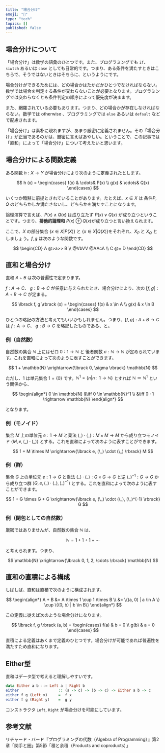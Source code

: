 ```yaml
---
title: "場合分け"
emoji: "🐡"
type: "tech"
topics: []
published: false
---
```


## 場合分けについて
「場合分け」は数学の語彙のひとつです。また、プログラミングでも `if`、``siwtch`` あるいは ``case`` としても日常的です。つまり、ある条件を満たすときはこちらで、そうではないときはそちらに、というようにです。

場合分けができるためには、どの場合かはたかだかひとつでなければならない。数学では場合を判定する条件が交わらないことが必要となります。プログラミングでは交わらなくとも条件判定の順序によって優先度が決まます。

また、網羅されている必要もあります。つまり、どの場合かが存在しなければならない。数学では $\text{otherwise}$ 、プログラミングでは ``else`` あるいは ``default`` などで配慮されます。

「場合分け」は素朴に現れますが、あまり厳密に定義されません。その「場合分け」が正当であるのかは、厳密に言えばあやしい。ということで、この記事では「直和」によって「場合分け」について考えたいと思います。

## 場合分けによる関数定義

ある関数 $h : X \rightarrow Y$ が場合分けにより次のように定義されたとします。

$$
h (x) = 
\begin{cases}
   f(x) & \cdots& P(x) \\
   g(x) & \cdots& Q(x)
\end{cases}
$$

いくつか暗黙に前提とされていることがあります。たとえば、$x \in X$ は 条件$P, Q$ のどちらかしか満たさないし、どちらかを満たすことになります。

論理演算で言えば、$P(x) \land Q(x)$ は成り立たず $P(x) \lor Q(x)$ が成り立つということです。つまり、**排他的論理和** $P(x) \oplus Q(x)$が成り立つと言い換えられます。

ここで、$X$ の部分集合 $\{x \in X | P(X)\}$ と $\{x \in X | Q(X)\}$をそれぞれ、$X_P$ と $X_Q$ としましょう。$f, g$ は次のような関数です。

$$
\begin{CD}
   A @>a>> B \\
@VbVV @AAcA \\
   C @= D
\end{CD}
$$

## 直和と場合分け

直和 $A + B$ は次の普遍性で定まります。

$f : A \rightarrow C$、 $g : B \rightarrow C$ が任意に与えられたとき、場合分けにより、次の $\lbrack f, g \rbrack: A + B \rightarrow C$ が定まる。

$$
\lbrack f, g \rbrack (x) = 
\begin{cases}
   f(x) & x \in A \\
   g(x) & x \in B
\end{cases}
$$

ひとつの略記の方法と考えてもいいかもしれません。つまり、$\lbrack f, g \rbrack: A + B \rightarrow C$ は $f : A \rightarrow C$、 $g : B \rightarrow C$ を略記したものである、と。

### 例（自然数）
自然数の集合 $\mathbb{N}$ 上にはゼロ $0 : 1 \rightarrow \mathbb{N}$ と 後者関数 $\sigma : \mathbb{N} \rightarrow \mathbb{N}$ が定められています。これを直和によって次のように表すことができます。

$$
1 + \mathbb{N} \xrightarrow{\lbrack 0, \sigma \rbrack} \mathbb{N}
$$

ただし、$1$ は単元集合 $1 = \{0\}$ です。$\mathbb{N}^1 = \{n | n: 1 \rightarrow \mathbb{N} \}$ とすれば $\mathbb{N} \simeq \mathbb{N}^1$ という関係から、

$$
\begin{align*}
0 \in \mathbb{N} &\iff 0 \in \mathbb{N}^1 \\
                 &\iff 0 : 1 \rightarrow \mathbb{N}
\end{align*}
$$

となります。

### 例（モノイド）
集合 $M$ 上の単位元 $e : 1 \rightarrow M$ と乗法 $(\_) \cdot (\_) : M \times M \rightarrow M$ から成り立つモノイド $\langle M , e, (\_) \cdot (\_) \rangle$ とする。これを直和によって次のように表すことができます。

$$
1 + M \times M \xrightarrow{\lbrack e, (\_) \cdot (\_) \rbrack} M
$$

### 例（群）
集合 $G$ 上の単位元 $e : 1 \rightarrow G$ と乗法 $(\_) \cdot (\_) : G \times G \rightarrow G$ と逆 $(\_)^{-1} : G \rightarrow G$ から成り立つ群 $\langle G , e, (\_) \cdot (\_), (\_)^{-1} \rangle$ とする。これを直和によって次のように表すことができます。

$$
1 + G \times G + G \xrightarrow{\lbrack e, (\_) \cdot (\_), (\_)^{-1} \rbrack} G 
$$

### 例（閉包としての自然数）
厳密ではありませんが、自然数の集合 $\mathbb{N}$ は、

$$
 \mathbb{N} = 1 + 1 + 1 + \cdots 
$$

と考えられます。つまり、

$$
\mathbb{N}  \xrightarrow{\lbrack 0, 1, 2, \cdots \rbrack} \mathbb{N}
$$


## 直和の直積による構成

しばしば、直和は直積で次のように構成されます。

$$
\begin{align*}
  A + B &= A \times 1 \cup 1 \times B \\
      &= \{(a, 0) | a \in A \} \cup \{(0, b) | b \in B\}
\end{align*}
$$

この定義に従えば次のような場合分けになります。

$$
\lbrack f, g \rbrack (a, b) = 
\begin{cases}
   f(a) & b = 0 \\
   g(b) & a = 0
\end{cases}
$$

直積による定義はあくまで定義のひとつです。場合分けが可能であれば普遍性を満たすため直和になります。

## Either型

直和はデータ型で考えると理解しやすいです。

```haskell
data Either a b ::= Left a | Right b
either                  :: (a -> c) -> (b -> c) -> Either a b -> c
either f g (Left x)     =  f x
either f g (Right y)    =  g y
```

コンストラクタ ``Left``, ``Right`` が場合分けを可能にしています。

## 参考文献
リチャード・バード『プログラミングの代数（Algebra of Programming）』第2章「関手と圏」第5節「積と余積（Products and coproducts）」